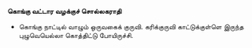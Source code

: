 **கொங்கு வட்டார வழக்குச் சொல்லகராதி**
- கொங்கு நாட்டில் வாழும் ஒருவகைக் குருவி. கரிக்குருவி காட்டுக்குள்ளெ இருந்த புழுவெயெல்லா கொத்திட்டு போயிருச்சி.

